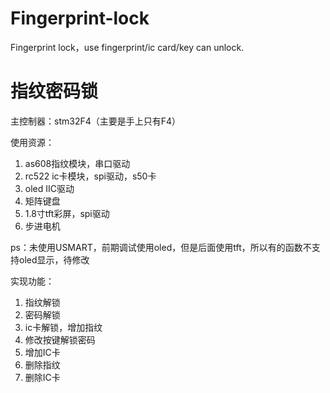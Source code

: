 # Fingerprint-lock
  Fingerprint lock，use fingerprint/ic card/key can unlock.

# 指纹密码锁
主控制器：stm32F4（主要是手上只有F4）

使用资源：

 1. as608指纹模块，串口驱动
 2. rc522 ic卡模块，spi驱动，s50卡
 3. oled IIC驱动
 3. 矩阵键盘
 4. 1.8寸tft彩屏，spi驱动
 5. 步进电机

ps：未使用USMART，前期调试使用oled，但是后面使用tft，所以有的函数不支持oled显示，待修改

实现功能：

1. 指纹解锁
2. 密码解锁
3. ic卡解锁，增加指纹 
4. 修改按键解锁密码 
5. 增加IC卡 
6. 删除指纹 
7. 删除IC卡

